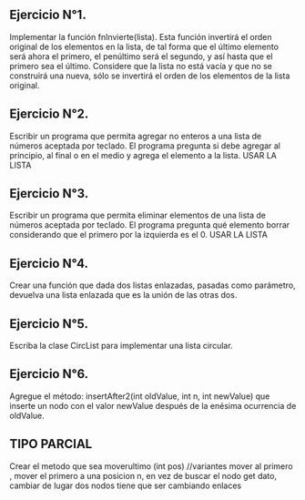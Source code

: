 ## Ejercicio N°1.
Implementar la función fnInvierte(lista). Esta función invertirá el orden original de los
elementos en la lista, de tal forma que el último elemento será ahora el primero, el penúltimo
será el segundo, y así hasta que el primero sea el último. Considere que la lista no está
vacía y que no se construirá una nueva, sólo se invertirá el orden de los elementos de la
lista original.


##  Ejercicio N°2. 
Escribir un programa que permita agregar no enteros a una lista de números aceptada por
teclado. El programa pregunta si debe agregar al principio, al final o en el medio y agrega el
elemento a la lista. USAR LA LISTA

##    Ejercicio N°3. 
Escribir un programa que permita eliminar elementos de una lista de números aceptada por
teclado. El programa pregunta qué elemento borrar considerando que el primero por la
izquierda es el 0. USAR LA LISTA


##    Ejercicio N°4. 
Crear una función que dada dos listas enlazadas, pasadas como parámetro, devuelva una
lista enlazada que es la unión de las otras dos.


##    Ejercicio N°5. 
Escriba la clase CircList para implementar una lista circular.


##    Ejercicio N°6. 
Agregue el método: insertAfter2(int oldValue, int n, int newValue) que inserte un nodo
con el valor newValue después de la enésima ocurrencia de oldValue.

## TIPO PARCIAL
 Crear el metodo que sea moverultimo (int pos) //variantes mover al primero , mover el primero a una posicion n, en vez de buscar el nodo get dato, cambiar de lugar dos nodos
 tiene que ser cambiando enlaces